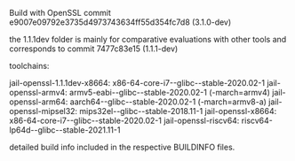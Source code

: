 Build with OpenSSL commit e9007e09792e3735d4973743634ff55d354fc7d8 (3.1.0-dev)

the 1.1.1dev folder is mainly for comparative evaluations with other tools and corresponds to commit 7477c83e15 (1.1.1-dev)

toolchains:

jail-openssl-1.1.1dev-x8664: x86-64-core-i7--glibc--stable-2020.02-1
jail-openssl-armv4: armv5-eabi--glibc--stable-2020.02-1 (-march=armv4)
jail-openssl-arm64: aarch64--glibc--stable-2020.02-1 (-march=armv8-a)
jail-openssl-mipsel32: mips32el--glibc--stable-2018.11-1 
jail-openssl-x8664: x86-64-core-i7--glibc--stable-2020.02-1
jail-openssl-riscv64: riscv64-lp64d--glibc--stable-2021.11-1

detailed build info included in the respective BUILDINFO files.